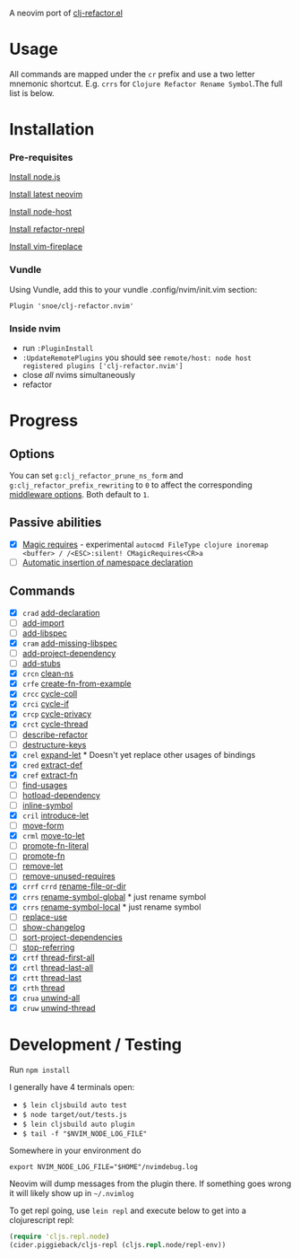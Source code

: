 A neovim port of [clj-refactor.el](https://github.com/clojure-emacs/clj-refactor.el)

# Usage

All commands are mapped under the `cr` prefix and use a two letter mnemonic shortcut. E.g. `crrs` for `Clojure Refactor Rename Symbol`.The full list is below.

# Installation

### Pre-requisites
[Install node.js](https://nodejs.org)

[Install latest neovim](https://github.com/neovim/neovim/wiki/Installing-Neovim)

[Install node-host](https://github.com/neovim/node-host)

[Install refactor-nrepl](https://github.com/clojure-emacs/refactor-nrepl)

[Install vim-fireplace](https://github.com/tpope/vim-fireplace)

### Vundle

Using Vundle, add this to your vundle .config/nvim/init.vim section:

`Plugin 'snoe/clj-refactor.nvim'`

### Inside nvim

- run `:PluginInstall`
- `:UpdateRemotePlugins` you should see `remote/host: node host registered plugins ['clj-refactor.nvim']`
- close *all* nvims simultaneously
- refactor

# Progress

## Options
You can set `g:clj_refactor_prune_ns_form` and `g:clj_refactor_prefix_rewriting` to `0` to affect the corresponding [middleware options](https://github.com/clojure-emacs/refactor-nrepl#configuration). Both default to `1`.

## Passive abilities

- [x] [Magic requires](https://github.com/clojure-emacs/clj-refactor.el/wiki#magic-require://github.com/clojure-emacs/clj-refactor.el/wiki#magic-requires) - experimental `autocmd FileType clojure inoremap <buffer> / /<ESC>:silent! CMagicRequires<CR>a`
- [ ] [Automatic insertion of namespace declaration](https://github.com/clojure-emacs/clj-refactor.el/wiki#automatic-insertion-of-namespace-declaration)

## Commands

- [x] `crad` [add-declaration](https://github.com/clojure-emacs/clj-refactor.el/blob/master/examples/add-declaration.gif)
- [ ] [add-import](https://github.com/clojure-emacs/clj-refactor.el/blob/master/examples/add-import.gif)
- [ ] [add-libspec](https://github.com/clojure-emacs/clj-refactor.el/blob/master/examples/add-libspec.gif)
- [x] `cram` [add-missing-libspec](https://github.com/clojure-emacs/clj-refactor.el/blob/master/examples/add-missing-libspec.gif)
- [ ] [add-project-dependency](https://github.com/clojure-emacs/clj-refactor.el/blob/master/examples/add-project-dependency.gif)
- [ ] [add-stubs](https://github.com/clojure-emacs/clj-refactor.el/blob/master/examples/add-stubs.gif)
- [x] `crcn` [clean-ns](https://github.com/clojure-emacs/clj-refactor.el/blob/master/examples/clean-ns.gif)
- [x] `crfe` [create-fn-from-example](https://github.com/clojure-emacs/clj-refactor.el/blob/master/examples/create-fn-from-example.gif)
- [x] `crcc` [cycle-coll](https://github.com/clojure-emacs/clj-refactor.el/blob/master/examples/cycle-coll.gif)
- [x] `crci` [cycle-if](https://github.com/clojure-emacs/clj-refactor.el/blob/master/examples/cycle-if.gif)
- [x] `crcp` [cycle-privacy](https://github.com/clojure-emacs/clj-refactor.el/blob/master/examples/cycle-privacy.gif)
- [x] `crct` [cycle-thread](https://github.com/clojure-emacs/clj-refactor.el/blob/master/examples/cycle-thread.gif)
- [ ] [describe-refactor](https://github.com/clojure-emacs/clj-refactor.el/blob/master/examples/describe-refactor.gif)
- [ ] [destructure-keys](https://github.com/clojure-emacs/clj-refactor.el/blob/master/examples/destructure-keys.gif)
- [x] `crel` [expand-let](https://github.com/clojure-emacs/clj-refactor.el/blob/master/examples/expand-let.gif) * Doesn't yet replace other usages of bindings
- [x] `cred` [extract-def](https://github.com/clojure-emacs/clj-refactor.el/wiki/cljr-extract-def)
- [x] `cref` [extract-fn](https://github.com/clojure-emacs/clj-refactor.el/blob/master/examples/extract-fn.gif)
- [ ] [find-usages](https://github.com/clojure-emacs/clj-refactor.el/blob/master/examples/find-usages.gif)
- [ ] [hotload-dependency](https://github.com/clojure-emacs/clj-refactor.el/blob/master/examples/hotload-dependency.gif)
- [ ] [inline-symbol](https://github.com/clojure-emacs/clj-refactor.el/blob/master/examples/inline-symbol.gif)
- [x] `cril` [introduce-let](https://github.com/clojure-emacs/clj-refactor.el/blob/master/examples/introduce-let.gif)
- [ ] [move-form](https://github.com/clojure-emacs/clj-refactor.el/blob/master/examples/move-form.gif)
- [x] `crml` [move-to-let](https://github.com/clojure-emacs/clj-refactor.el/blob/master/examples/move-to-let.gif)
- [ ] [promote-fn-literal](https://github.com/clojure-emacs/clj-refactor.el/blob/master/examples/promote-fn-literal.gif)
- [ ] [promote-fn](https://github.com/clojure-emacs/clj-refactor.el/blob/master/examples/promote-fn.gif)
- [ ] [remove-let](https://github.com/clojure-emacs/clj-refactor.el/blob/master/examples/remove-let.gif)
- [ ] [remove-unused-requires](https://github.com/clojure-emacs/clj-refactor.el/blob/master/examples/remove-unused-requires.gif)
- [x] `crrf` `crrd` [rename-file-or-dir](https://github.com/clojure-emacs/clj-refactor.el/blob/master/examples/rename-file-or-dir.gif)
- [x] `crrs` [rename-symbol-global](https://github.com/clojure-emacs/clj-refactor.el/blob/master/examples/rename-symbol-global.gif) * just rename symbol
- [x] `crrs` [rename-symbol-local](https://github.com/clojure-emacs/clj-refactor.el/blob/master/examples/rename-symbol-local.gif) * just rename symbol
- [ ] [replace-use](https://github.com/clojure-emacs/clj-refactor.el/blob/master/examples/replace-use.gif)
- [ ] [show-changelog](https://github.com/clojure-emacs/clj-refactor.el/blob/master/examples/show-changelog.gif)
- [ ] [sort-project-dependencies](https://github.com/clojure-emacs/clj-refactor.el/blob/master/examples/sort-project-dependencies.gif)
- [ ] [stop-referring](https://github.com/clojure-emacs/clj-refactor.el/blob/master/examples/stop-referring.gif)
- [x] `crtf` [thread-first-all](https://github.com/clojure-emacs/clj-refactor.el/blob/master/examples/thread-first-all.gif)
- [x] `crtl` [thread-last-all](https://github.com/clojure-emacs/clj-refactor.el/blob/master/examples/thread-last-all.gif)
- [x] `crtt` [thread-last](https://github.com/clojure-emacs/clj-refactor.el/blob/master/examples/thread-last.gif)
- [x] `crth` [thread](https://github.com/clojure-emacs/clj-refactor.el/blob/master/examples/thread.gif)
- [x] `crua` [unwind-all](https://github.com/clojure-emacs/clj-refactor.el/blob/master/examples/unwind-all.gif)
- [x] `cruw` [unwind-thread](https://github.com/clojure-emacs/clj-refactor.el/blob/master/examples/unwind-thread.gif)

# Development / Testing

Run `npm install`

I generally have 4 terminals open:

- `$ lein cljsbuild auto test`
- `$ node target/out/tests.js`
- `$ lein cljsbuild auto plugin`
- `$ tail -f "$NVIM_NODE_LOG_FILE"`

Somewhere in your environment do

```
export NVIM_NODE_LOG_FILE="$HOME"/nvimdebug.log
```

Neovim will dump messages from the plugin there. If something goes wrong it
will likely show up in `~/.nvimlog`

To get repl going, use `lein repl` and execute below to get into a
clojurescript repl:

```clojure
(require 'cljs.repl.node)
(cider.piggieback/cljs-repl (cljs.repl.node/repl-env))
```
